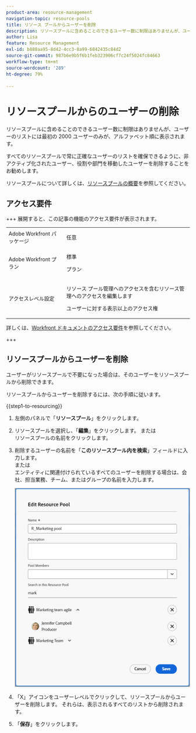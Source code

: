 ```yaml
---
product-area: resource-management
navigation-topic: resource-pools
title: リソース プールからユーザーを削除
description: リソースプールに含めることのできるユーザー数に制限はありませんが、ユーザーのリストには最初の 2000 ユーザーのみが、アルファベット順に表示されます。
author: Lisa
feature: Resource Management
exl-id: b888aa95-8d42-4cc3-8a99-6842435c84d2
source-git-commit: 987b6e9b5f6b1feb323906cf7c24f5024fc84663
workflow-type: tm+mt
source-wordcount: '289'
ht-degree: 79%

---
```


# リソースプールからのユーザーの削除

リソースプールに含めることのできるユーザー数に制限はありませんが、ユーザーのリストには最初の 2000 ユーザーのみが、アルファベット順に表示されます。

すべてのリソースプールで常に正確なユーザーのリストを確保できるように、非アクティブ化されたユーザー、役割や部門を移動したユーザーを削除することをお勧めします。

リソースプールについて詳しくは、[&#x200B; リソースプールの概要](../../../resource-mgmt/resource-planning/resource-pools/work-with-resource-pools.md)を参照してください。

## アクセス要件

+++ 展開すると、この記事の機能のアクセス要件が表示されます。

<table style="table-layout:auto"> 
 <col> 
 <col> 
 <tbody> 
  <tr> 
   <td>Adobe Workfront パッケージ</td> 
   <td><p>任意</p></td> 
  </tr> 
  <tr> 
   <td>Adobe Workfront プラン</td> 
   <td><p>標準</p>
   <p>プラン</p></td>
  </tr> 
  <tr> 
   <td>アクセスレベル設定</td> 
   <td> <p>リソース プール管理へのアクセスを含むリソース管理へのアクセスを編集します</p> <p>ユーザーに対する表示以上のアクセス権</p></td> 
  </tr>
 </tbody> 
</table>

詳しくは、[Workfront ドキュメントのアクセス要件](/help/quicksilver/administration-and-setup/add-users/access-levels-and-object-permissions/access-level-requirements-in-documentation.md)を参照してください。

+++

## リソースプールからユーザーを削除

ユーザーがリソースプールで不要になった場合は、そのユーザーをリソースプールから削除できます。

リソースプールからユーザーを削除するには、次の手順に従います。

{{step1-to-resourcing}}

1. 左側のパネルで「**リソースプール**」をクリックします。
1. リソースプールを選択し、「**編集**」をクリックします。
または\
   リソースプールの名前をクリックします。

1. 削除するユーザーの名前を「**このリソースプール内を検索**」フィールドに入力します。\
   または\
   エンティティに関連付けられているすべてのユーザーを削除する場合は、会社、担当業務、チーム、またはグループの名前を入力します。

   ![&#x200B; リソース プールからユーザーを削除 &#x200B;](assets/remove-users-from-resource-pool.png)

1. 「X」アイコンをユーザーレベルでクリックして、リソースプールからユーザーを削除します。 それらは、表示されるすべてのリストから削除されます。
   <!--Or  
   To remove all users associated with a job role, group, team, or company, click **Remove** at the job role, group, team level, or company level. This removes all the users associated with that job role, group, team, or company from the Resource Pool.-->

1. 「**保存**」をクリックします。
